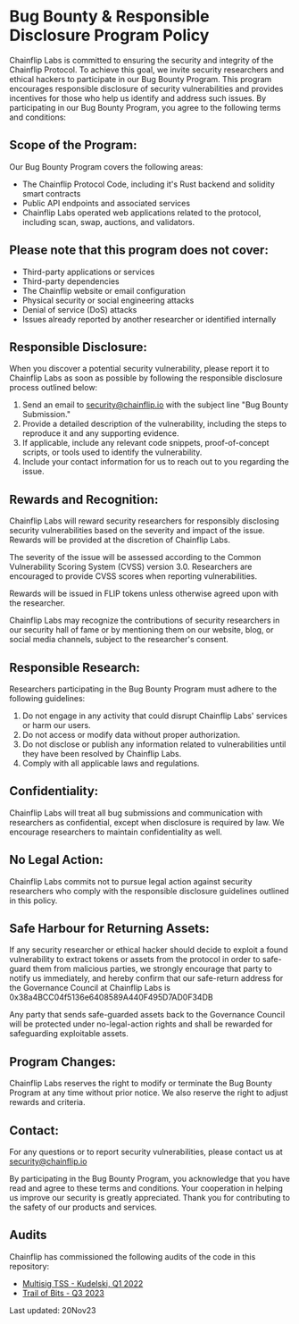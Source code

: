 
# Bug Bounty & Responsible Disclosure Program Policy

Chainflip Labs is committed to ensuring the security and integrity of the Chainflip Protocol. To achieve this goal, we invite security researchers and ethical hackers to participate in our Bug Bounty Program. This program encourages responsible disclosure of security vulnerabilities and provides incentives for those who help us identify and address such issues. By participating in our Bug Bounty Program, you agree to the following terms and conditions:

## Scope of the Program:

Our Bug Bounty Program covers the following areas:

- The Chainflip Protocol Code, including it's Rust backend and solidity smart contracts 
- Public API endpoints and associated services
- Chainflip Labs operated web applications related to the protocol, including scan, swap, auctions, and validators.

## Please note that this program does not cover:

- Third-party applications or services
- Third-party dependencies
- The Chainflip website or email configuration
- Physical security or social engineering attacks
- Denial of service (DoS) attacks
- Issues already reported by another researcher or identified internally

## Responsible Disclosure:

When you discover a potential security vulnerability, please report it to Chainflip Labs as soon as possible by following the responsible disclosure process outlined below:

1. Send an email to security@chainflip.io with the subject line "Bug Bounty Submission."
2. Provide a detailed description of the vulnerability, including the steps to reproduce it and any supporting evidence.
3. If applicable, include any relevant code snippets, proof-of-concept scripts, or tools used to identify the vulnerability.
4. Include your contact information for us to reach out to you regarding the issue.

## Rewards and Recognition:

Chainflip Labs will reward security researchers for responsibly disclosing security vulnerabilities based on the severity and impact of the issue. Rewards will be provided at the discretion of Chainflip Labs.

The severity of the issue will be assessed according to the Common Vulnerability Scoring System (CVSS) version 3.0. Researchers are encouraged to provide CVSS scores when reporting vulnerabilities.

Rewards will be issued in FLIP tokens unless otherwise agreed upon with the researcher.

Chainflip Labs may recognize the contributions of security researchers in our security hall of fame or by mentioning them on our website, blog, or social media channels, subject to the researcher's consent.

## Responsible Research:

Researchers participating in the Bug Bounty Program must adhere to the following guidelines:

1. Do not engage in any activity that could disrupt Chainflip Labs' services or harm our users.
2. Do not access or modify data without proper authorization.
3. Do not disclose or publish any information related to vulnerabilities until they have been resolved by Chainflip Labs.
4. Comply with all applicable laws and regulations.

## Confidentiality:

Chainflip Labs will treat all bug submissions and communication with researchers as confidential, except when disclosure is required by law. We encourage researchers to maintain confidentiality as well.

## No Legal Action:

Chainflip Labs commits not to pursue legal action against security researchers who comply with the responsible disclosure guidelines outlined in this policy.

## Safe Harbour for Returning Assets:

If any security researcher or ethical hacker should decide to exploit a found vulnerability to extract tokens or assets from the protocol in order to safe-guard them from malicious parties, we strongly encourage that party to notify us immediately, and hereby confirm that our safe-return address for the Governance Council at Chainflip Labs is 0x38a4BCC04f5136e6408589A440F495D7AD0F34DB

Any party that sends safe-guarded assets back to the Governance Council will be protected under no-legal-action rights and shall be rewarded for safeguarding exploitable assets.

## Program Changes:

Chainflip Labs reserves the right to modify or terminate the Bug Bounty Program at any time without prior notice. We also reserve the right to adjust rewards and criteria.

## Contact:

For any questions or to report security vulnerabilities, please contact us at security@chainflip.io

By participating in the Bug Bounty Program, you acknowledge that you have read and agree to these terms and conditions. Your cooperation in helping us improve our security is greatly appreciated. Thank you for contributing to the safety of our products and services.

## Audits

Chainflip has commissioned the following audits of the code in this repository:

- [Multisig TSS - Kudelski, Q1 2022](./audits/Multisig-Kudelski-Q1-2022.pdf)
- [Trail of Bits - Q3 2023](https://github.com/trailofbits/publications/blob/master/reviews/2023-04-chainflip-securityreview.pdf)

Last updated: 20Nov23